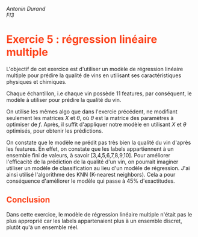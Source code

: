 _Antonin Durand_ <br>
_FI3_

<h1 style='text-align:left; color:#fd441c'> Exercie 5 : régression linéaire multiple </h1>

L'objectif de cet exercice est d'utiliser un modèle de régression linéaire multiple pour prédire la qualité de vins en utilisant ses caractéristiques physiques et chimiques. 

Chaque échantillon, i.e chaque vin possède 11 features, par conséquent, le modèle à utiliser pour prédire la qualité du vin.

On utilise les mêmes algo que dans l'exercie précédent, ne modifiant seulement les matrices $X$ et $\theta$, où $\theta$ est la matrice des paramètres à optimiser de $f$.
Après, il suffit d'appliquer notre modèle en utilisant $X$ et $\theta$ optimisés, pour obtenir les prédictions.

On constate que le modèle ne prédit pas très bien la qualité du vin d'après les features. En effet, on constate que les labels appartiennent à un ensemble fini de valeurs, à savoir [3,4,5,6,7,8,9,10]. Pour améliorer l'efficacité de la prédiction de la qualité d'un vin, on pourrait imaginer utiliser un modèle de classification au lieu d'un modèle de régression.
J'ai ainsi utilisé l'algorithme des KNN (K-nearest neighbors). Cela a pour conséquence d'améliorer le modèle qui passe à 45% d'exactitudes.

<h2 style='text-align:left; color:#fd441c'> Conclusion </h1>

Dans cette exercice, le modèle de régression linéaire multiple n'était pas le plus approprié car les labels appartenaient plus à un ensemble discret, plutôt qu'à un ensemble réel.